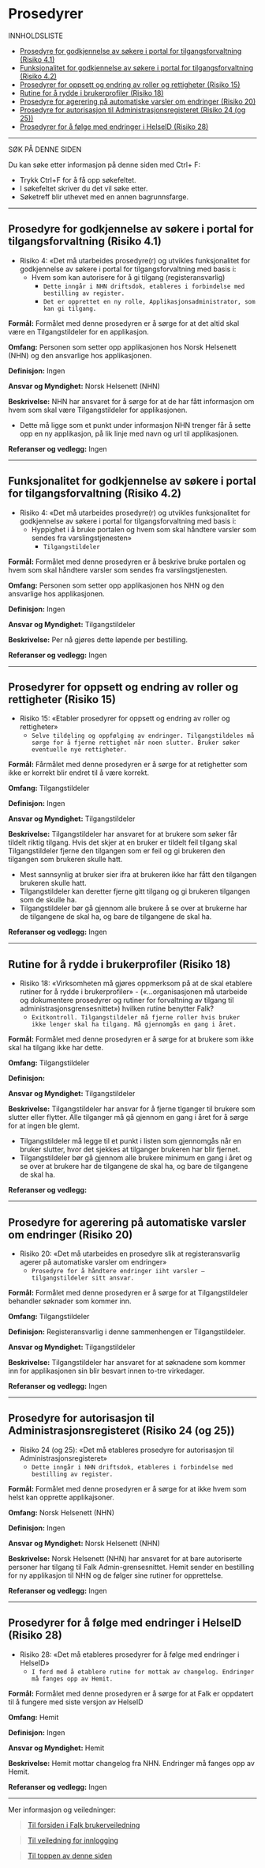 
# <a name='Prosedyrer'></a>Prosedyrer

INNHOLDSLISTE
<!-- vscode-markdown-toc -->
* [Prosedyre for godkjennelse av søkere i portal for tilgangsforvaltning (Risiko 4.1)](#ProsedyreforgodkjennelseavskereiportalfortilgangsforvaltningRisiko4.1)
* [Funksjonalitet for godkjennelse av søkere i portal for tilgangsforvaltning (Risiko 4.2)](#FunksjonalitetforgodkjennelseavskereiportalfortilgangsforvaltningRisiko4.2)
* [Prosedyrer for oppsett og endring av roller og rettigheter (Risiko 15)](#ProsedyrerforoppsettogendringavrollerogrettigheterRisiko15)
* [Rutine for å rydde i brukerprofiler (Risiko 18)](#RutineforryddeibrukerprofilerRisiko18)
* [Prosedyre for agerering på automatiske varsler om endringer (Risiko 20)](#ProsedyreforagereringpautomatiskevarsleromendringerRisiko20)
* [Prosedyre for autorisasjon til Administrasjonsregisteret (Risiko 24 (og 25))](#ProsedyreforautorisasjontilAdministrasjonsregisteretRisiko24og25)
* [Prosedyrer for å følge med endringer i HelseID (Risiko 28)](#ProsedyrerforflgemedendringeriHelseIDRisiko28)

<!-- vscode-markdown-toc-config
	numbering=false
	autoSave=true
	/vscode-markdown-toc-config -->
<!-- /vscode-markdown-toc -->

---

SØK PÅ DENNE SIDEN

Du kan søke etter informasjon på denne siden med Ctrl+ F: 
- Trykk Ctrl+F for å få opp søkefeltet.
- I søkefeltet skriver du det vil søke etter.
- Søketreff blir uthevet med en annen bagrunnsfarge.  


---

## <a name='ProsedyreforgodkjennelseavskereiportalfortilgangsforvaltningRisiko4.1'></a>Prosedyre for godkjennelse av søkere i portal for tilgangsforvaltning (Risiko 4.1)
-	Risiko 4: «Det må utarbeides prosedyre(r) og utvikles funksjonalitet for godkjennelse av søkere i portal for tilgangsforvaltning med basis i: 
    - Hvem som kan autorisere for å gi tilgang (registeransvarlig)
        - `Dette inngår i NHN driftsdok, etableres i forbindelse med bestilling av register.`
        - `Det er opprettet en ny rolle, Applikasjonsadministrator, som kan gi tilgang.`

**Formål:** Formålet med denne prosedyren er å sørge for at det altid skal være en Tilgangstildeler for en applikasjon.

**Omfang:**  Personen som setter opp applikasjonen hos Norsk Helsenett (NHN) og den ansvarlige hos applikasjonen.

**Definisjon:**  Ingen

**Ansvar og Myndighet:** Norsk Helsenett (NHN)

**Beskrivelse:**
NHN har ansvaret for å sørge for at de har fått informasjon om hvem som skal være Tilgangstildeler for applikasjonen.
- Dette må ligge som et punkt under informasjon NHN trenger får å sette opp en ny applikasjon, på lik linje med navn og url til applikasjonen.

**Referanser og vedlegg:**  Ingen

---
## <a name='FunksjonalitetforgodkjennelseavskereiportalfortilgangsforvaltningRisiko4.2'></a>Funksjonalitet for godkjennelse av søkere i portal for tilgangsforvaltning (Risiko 4.2)
-	Risiko 4: «Det må utarbeides prosedyre(r) og utvikles funksjonalitet for godkjennelse av søkere i portal for tilgangsforvaltning med basis i: 
    - Hyppighet i å bruke portalen og hvem som skal håndtere varsler som sendes fra varslingstjenesten»
        - `Tilgangstildeler`

**Formål:** Formålet med denne prosedyren er å beskrive bruke portalen og hvem som skal håndtere varsler som sendes fra varslingstjenesten.

**Omfang:**  Personen som setter opp applikasjonen hos NHN og den ansvarlige hos applikasjonen.

**Definisjon:**  Ingen

**Ansvar og Myndighet:** Tilgangstildeler

**Beskrivelse:**
Per nå gjøres dette løpende per bestilling.
<!-- Tilgangstildeler har ansvaret for å sørge for at de gir informasjon om hyppighet av varsler hvis det skal være noe annet en default.
- I likhet med 4.1, dette bør være et punkt under informasjon NHN trenger. (Synes det skal være med selv om det er default) -->

**Referanser og vedlegg:**  Ingen

---
## <a name='ProsedyrerforoppsettogendringavrollerogrettigheterRisiko15'></a>Prosedyrer for oppsett og endring av roller og rettigheter (Risiko 15)
-	Risiko 15: «Etabler prosedyrer for oppsett og endring av roller og rettigheter»
    - `Selve tildeling og oppfølging av endringer. Tilgangstildeles må sørge for å fjerne rettighet når noen slutter. Bruker søker eventuelle nye rettigheter.`

**Formål:** Fårmålet med denne prosedyren er å sørge for at retighetter som ikke er korrekt blir endret til å være korrekt.

**Omfang:**  Tilgangstildeler

**Definisjon:**  Ingen

**Ansvar og Myndighet:** Tilgangstildeler

**Beskrivelse:**
Tilgangstildeler har ansvaret for at brukere som søker får tildelt riktig tilgang.
Hvis det skjer at en bruker er tildelt feil tilgang skal Tilgangstildeler fjerne den tilgangen som er feil og gi brukeren den tilgangen som brukeren skulle hatt.
- Mest sannsynlig at bruker sier ifra at brukeren ikke har fått den tilgangen brukeren skulle hatt.
- Tilgangstildeler kan deretter fjerne gitt tilgang og gi brukeren tilgangen som de skulle ha.
- Tilgangstildeler bør gå gjennom alle brukere å se over at brukerne har de tilgangene de skal ha, og bare de tilgangene de skal ha.

**Referanser og vedlegg:** Ingen

---
<!-- ## Risiko 17
`Er ikke dette 4.1? Mulig jeg ikke skjønner denne`  
-	Risiko 17: «Det må utarbeides prosedyre(r) for godkjennelse av søkere i portal for tilgangsforvaltning med basis i hvem som kan autorisere for å gi tilgang (registeransvarlig)
    - `Dette inngår i NHN driftsdok, etableres i forbindelse med bestilling av register. NHN tildeler her roller etter bestilling fra regsitereier.`

**Formål:** 

**Omfang:**  

**Definisjon:**  

**Ansvar og Myndighet:** 

**Beskrivelse:**

**Referanser og vedlegg:** 

--- -->
## <a name='RutineforryddeibrukerprofilerRisiko18'></a>Rutine for å rydde i brukerprofiler (Risiko 18)
-	Risiko 18: «Virksomheten må gjøres oppmerksom på at de skal etablere rutiner for å rydde i brukerprofiler» - («…organisasjonen må utarbeide og dokumentere prosedyrer og rutiner for forvaltning av tilgang til administrasjonsgrensesnittet») hvilken rutine benytter Falk? 
    - `Exitkontroll. Tilgangstildeler må fjerne roller hvis bruker ikke lenger skal ha tilgang. Må gjennomgås en gang i året.`

**Formål:** Formålet med denne prosedyren er å sørge for at brukere som ikke skal ha tilgang ikke har dette.

**Omfang:**  Tilgangstildeler

**Definisjon:**  

**Ansvar og Myndighet:** Tilgangstildeler

**Beskrivelse:**
Tilgangstildeler har ansvar for å fjerne tlganger til brukere som slutter eller flytter.
Alle tilganger må gå gjennom en gang i året for å sørge for at ingen ble glemt.
- Tilgangstildeler må legge til et punkt i listen som gjennomgås når en bruker slutter, hvor det sjekkes at tilganger brukeren har blir fjernet.
- Tilgangstildeler bør gå gjennom alle brukere minimum en gang i året og se over at brukere har de tilgangene de skal ha, og bare de tilgangene de skal ha.

**Referanser og vedlegg:** 

---
## <a name='ProsedyreforagereringpautomatiskevarsleromendringerRisiko20'></a>Prosedyre for agerering på automatiske varsler om endringer (Risiko 20)
-	Risiko 20: «Det må utarbeides en prosedyre slik at registeransvarlig agerer på automatiske varsler om endringer»
    - `Prosedyre for å håndtere endringer iiht varsler – tilgangstildeler sitt ansvar.`

**Formål:** Formålet med denne prosedyren er å sørge for at Tilgangstildeler behandler søknader som kommer inn.

**Omfang:**  Tilgangstildeler

**Definisjon:**  Registeransvarlig i denne sammenhengen er Tilgangstildeler.

**Ansvar og Myndighet:** Tilgangstildeler

**Beskrivelse:**
Tilgangstildeler har ansvaret for at søknadene som kommer inn for applikasjonen sin blir besvart innen to-tre virkedager.

**Referanser og vedlegg:** Ingen

---
## <a name='ProsedyreforautorisasjontilAdministrasjonsregisteretRisiko24og25'></a>Prosedyre for autorisasjon til Administrasjonsregisteret (Risiko 24 (og 25))
-	Risiko 24 (og 25): «Det må etableres prosedyre for autorisasjon til Administrasjonsregisteret» 
    - `Dette inngår i NHN driftsdok, etableres i forbindelse med bestilling av register.`

**Formål:** Formålet med denne prosedyren er å sørge for at ikke hvem som helst kan opprette applikajsoner.

**Omfang:**  Norsk Helsenett (NHN)

**Definisjon:**  Ingen

**Ansvar og Myndighet:** Norsk Helsenett (NHN)

**Beskrivelse:** 
Norsk Helsenett (NHN) har ansvaret for at bare autoriserte personer har tilgang til Falk Admin-grensesnittet.
Hemit sender en bestilling for ny applikasjon til NHN og de følger sine rutiner for opprettelse.

**Referanser og vedlegg:** Ingen

---
## <a name='ProsedyrerforflgemedendringeriHelseIDRisiko28'></a>Prosedyrer for å følge med endringer i HelseID (Risiko 28)
-	Risiko 28: «Det må etableres prosedyrer for å følge med endringer i HelseID»
    - `I ferd med å etablere rutine for mottak av changelog. Endringer må fanges opp av Hemit.`

**Formål:** Formålet med denne prosedyren er å sørge for at Falk er oppdatert til å fungere med siste versjon av HelseID

**Omfang:**  Hemit

**Definisjon:**  Ingen

**Ansvar og Myndighet:** Hemit

**Beskrivelse:**
Hemit mottar changelog fra NHN. Endringer må fanges opp av Hemit.

**Referanser og vedlegg:** Ingen

---

Mer informasjon og veiledninger:

>[ Til forsiden i Falk brukerveiledning](README.md)

>[ Til veiledning for innlogging](LoggInn.md)

>[ Til toppen av denne siden](#prosedyrer)
